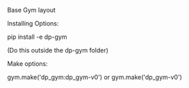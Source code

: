Base Gym layout

Installing Options:

pip install -e dp-gym

(Do this outside the dp-gym folder)

Make options:

gym.make('dp_gym:dp_gym-v0') or gym.make('dp_gym-v0')
